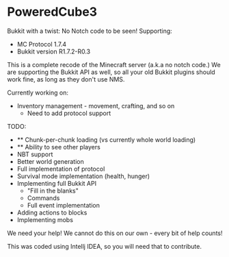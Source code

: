 PoweredCube3
============

Bukkit with a twist: No Notch code to be seen!
Supporting:
- MC Protocol 1.7.4
- Bukkit version R1.7.2-R0.3

This is a complete recode of the Minecraft server (a.k.a no notch code.)
We are supporting the Bukkit API as well, so all your old Bukkit plugins should work fine,
as long as they don't use NMS.

Currently working on:
- Inventory management - movement, crafting, and so on
  - Need to add protocol support

TODO:
- ** Chunk-per-chunk loading (vs currently whole world loading)
- ** Ability to see other players
- NBT support
- Better world generation
- Full implementation of protocol
- Survival mode implementation (health, hunger)
- Implementing full Bukkit API
  - "Fill in the blanks"
  - Commands
  - Full event implementation
- Adding actions to blocks
- Implementing mobs

We need your help!
We cannot do this on our own - every bit of help counts!

This was coded using Intellj IDEA, so you will need that to contribute.
